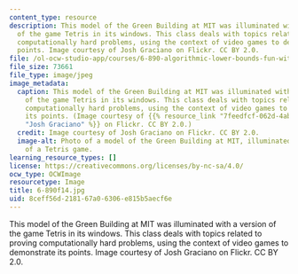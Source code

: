 ```yaml
---
content_type: resource
description: This model of the Green Building at MIT was illuminated with a version
  of the game Tetris in its windows. This class deals with topics related to proving
  computationally hard problems, using the context of video games to demonstrate its
  points. Image courtesy of Josh Graciano on Flickr. CC BY 2.0.
file: /ol-ocw-studio-app/courses/6-890-algorithmic-lower-bounds-fun-with-hardness-proofs-fall-2014/8ceff56d218167a06306e815b5aecf6e_6-890f14.jpg
file_size: 73661
file_type: image/jpeg
image_metadata:
  caption: This model of the Green Building at MIT was illuminated with a version
    of the game Tetris in its windows. This class deals with topics related to proving
    computationally hard problems, using the context of video games to demonstrate
    its points. (Image courtesy of {{% resource_link "7feedfcf-062d-4abc-8f16-06d7fad1df86"
    "Josh Graciano" %}} on Flickr. CC BY 2.0.)
  credit: Image courtesy of Josh Graciano on Flickr. CC BY 2.0.
  image-alt: Photo of a model of the Green Building at MIT, illuminated with a version
    of a Tetris game.
learning_resource_types: []
license: https://creativecommons.org/licenses/by-nc-sa/4.0/
ocw_type: OCWImage
resourcetype: Image
title: 6-890f14.jpg
uid: 8ceff56d-2181-67a0-6306-e815b5aecf6e
---
```

This model of the Green Building at MIT was illuminated with a version of the game Tetris in its windows. This class deals with topics related to proving computationally hard problems, using the context of video games to demonstrate its points. Image courtesy of Josh Graciano on Flickr. CC BY 2.0.